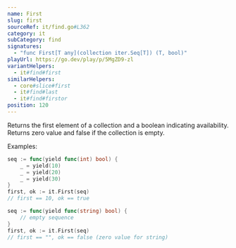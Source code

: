 ```yaml
---
name: First
slug: first
sourceRef: it/find.go#L362
category: it
subCategory: find
signatures:
  - "func First[T any](collection iter.Seq[T]) (T, bool)"
playUrl: https://go.dev/play/p/5MgZD9-zl
variantHelpers:
  - it#find#first
similarHelpers:
  - core#slice#first
  - it#find#last
  - it#find#firstor
position: 120
---
```


Returns the first element of a collection and a boolean indicating availability. Returns zero value and false if the collection is empty.

Examples:

```go
seq := func(yield func(int) bool) {
    _ = yield(10)
    _ = yield(20)
    _ = yield(30)
}
first, ok := it.First(seq)
// first == 10, ok == true
```

```go
seq := func(yield func(string) bool) {
    // empty sequence
}
first, ok := it.First(seq)
// first == "", ok == false (zero value for string)
```